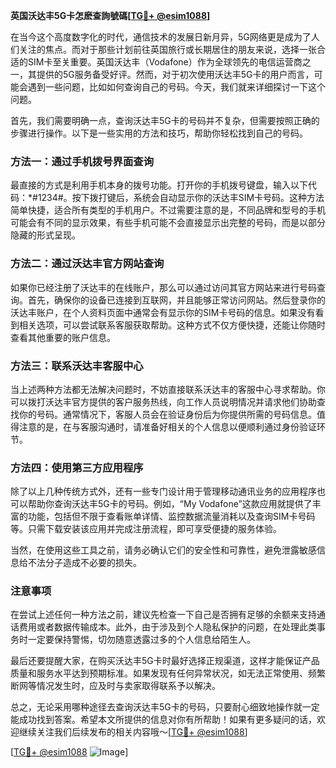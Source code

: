 **英国沃达丰5G卡怎麽查詢號碼[[TG💪+ @esim1088](https://t.me/s/esim1088)]**

在当今这个高度数字化的时代，通信技术的发展日新月异，5G网络更是成为了人们关注的焦点。而对于那些计划前往英国旅行或长期居住的朋友来说，选择一张合适的SIM卡至关重要。英国沃达丰（Vodafone）作为全球领先的电信运营商之一，其提供的5G服务备受好评。然而，对于初次使用沃达丰5G卡的用户而言，可能会遇到一些问题，比如如何查询自己的号码。今天，我们就来详细探讨一下这个问题。

首先，我们需要明确一点，查询沃达丰5G卡的号码并不复杂，但需要按照正确的步骤进行操作。以下是一些实用的方法和技巧，帮助你轻松找到自己的号码。

### 方法一：通过手机拨号界面查询

最直接的方式是利用手机本身的拨号功能。打开你的手机拨号键盘，输入以下代码：*#1234#。按下拨打键后，系统会自动显示你的沃达丰SIM卡号码。这种方法简单快捷，适合所有类型的手机用户。不过需要注意的是，不同品牌和型号的手机可能会有不同的显示效果，有些手机可能不会直接显示出完整的号码，而是以部分隐藏的形式呈现。

### 方法二：通过沃达丰官方网站查询

如果你已经注册了沃达丰的在线账户，那么可以通过访问其官方网站来进行号码查询。首先，确保你的设备已连接到互联网，并且能够正常访问网站。然后登录你的沃达丰账户，在个人资料页面中通常会有显示你的SIM卡号码的信息。如果没有看到相关选项，可以尝试联系客服获取帮助。这种方式不仅方便快捷，还能让你随时查看其他重要的账户信息。

### 方法三：联系沃达丰客服中心

当上述两种方法都无法解决问题时，不妨直接联系沃达丰的客服中心寻求帮助。你可以拨打沃达丰官方提供的客户服务热线，向工作人员说明情况并请求他们协助查找你的号码。通常情况下，客服人员会在验证身份后为你提供所需的号码信息。值得注意的是，在与客服沟通时，请准备好相关的个人信息以便顺利通过身份验证环节。

### 方法四：使用第三方应用程序

除了以上几种传统方式外，还有一些专门设计用于管理移动通讯业务的应用程序也可以帮助你查询沃达丰5G卡的号码。例如，“My Vodafone”这款应用就提供了丰富的功能，包括但不限于查看账单详情、监控数据流量消耗以及查询SIM卡号码等。只需下载安装该应用并完成注册流程，即可享受便捷的服务体验。

当然，在使用这些工具之前，请务必确认它们的安全性和可靠性，避免泄露敏感信息给不法分子造成不必要的损失。

### 注意事项

在尝试上述任何一种方法之前，建议先检查一下自己是否拥有足够的余额来支持通话费用或者数据传输成本。此外，由于涉及到个人隐私保护的问题，在处理此类事务时一定要保持警惕，切勿随意透露过多的个人信息给陌生人。

最后还要提醒大家，在购买沃达丰5G卡时最好选择正规渠道，这样才能保证产品质量和服务水平达到预期标准。如果发现有任何异常状况，如无法正常使用、频繁断网等情况发生时，应及时与卖家取得联系予以解决。

总之，无论采用哪种途径去查询沃达丰5G卡的号码，只要耐心细致地操作就一定能成功找到答案。希望本文所提供的信息对你有所帮助！如果有更多疑问的话，欢迎继续关注我们后续发布的相关内容哦～[[TG💪+ @esim1088](https://t.me/s/esim1088)]

[[TG💪+ @esim1088](https://t.me/s/esim1088) ![Image](https://i.postimg.cc/4NQfJmqS/Snipaste-2025-05-13-00-14-12.png)]